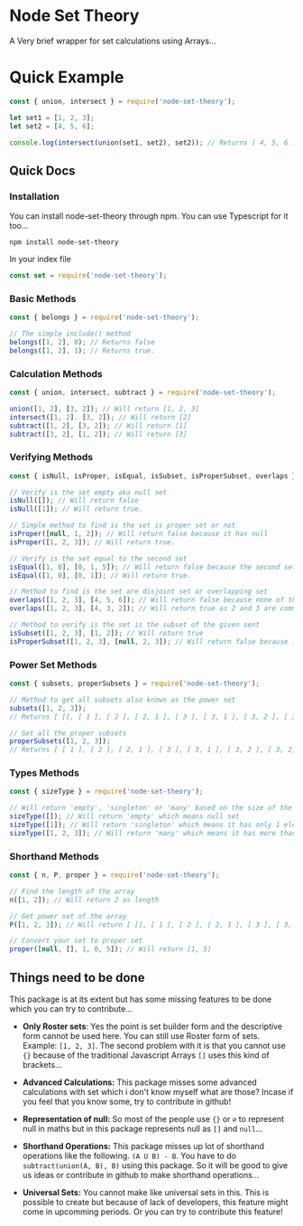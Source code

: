 # Node Set Theory

A Very brief wrapper for set calculations using Arrays...

# Quick Example

```js
const { union, intersect } = require('node-set-theory');

let set1 = [1, 2, 3];
let set2 = [4, 5, 6];

console.log(intersect(union(set1, set2), set2)); // Returns [ 4, 5, 6 ]
```

## Quick Docs

### Installation

You can install node-set-theory through npm. You can use Typescript for it too...

```
npm install node-set-theory
```

In your index file

```js
const set = require('node-set-theory');
```

### Basic Methods

```js
const { belongs } = require('node-set-theory');

// The simple include() method
belongs([1, 2], 0); // Returns false
belongs([1, 2], 1); // Returns true.

```

### Calculation Methods

```js
const { union, intersect, subtract } = require('node-set-theory');

union([1, 2], [3, 2]); // Will return [1, 2, 3]
intersect([1, 2]. [3, 2]); // Will return [2]
subtract([1, 2], [3, 2]); // Will return [1]
subtract([3, 2], [1, 2]); // Will return [3]
```

### Verifying Methods

```js
const { isNull, isProper, isEqual, isSubset, isProperSubset, overlaps } = require('node-set-theory');

// Verify is the set empty aka null set
isNull([]); // Will return false
isNull([1]); // Will return true.

// Simple method to find is the set is proper set or not
isProper([null, 1, 2]); // Will return false because it has null
isProper([1, 2, 3]); // Will return true. 

// Verify is the set equal to the second set
isEqual([1, 0], [0, 1, 5]); // Will return false because the second set has extra element 5
isEqual([1, 0], [0, 1]); // Will return true.

// Method to find is the set are disjoint set or overlapping set
overlaps([1, 2, 3], [4, 5, 6]); // Will return false because none of the elements same between the sets
overlaps([1, 2, 3], [4, 3, 2]); // Will return true as 2 and 3 are common between those 2 sets

// Method to verify is the set is the subset of the given sent
isSubset([1, 2, 3], [1, 2]); // Will return true
isProperSubset([1, 2, 3], [null, 2, 3]); // Will return false because it verifies the proper subset...
```

### Power Set Methods

```js
const { subsets, properSubsets } = require('node-set-theory');

// Method to get all subsets also known as the power set
subsets([1, 2, 3]);
// Returns [ [], [ 1 ], [ 2 ], [ 2, 1 ], [ 3 ], [ 3, 1 ], [ 3, 2 ], [ 3, 2, 1 ] ]

// Get all the proper subsets
properSubsets([1, 2, 3]);
// Returns [ [ 1 ], [ 2 ], [ 2, 1 ], [ 3 ], [ 3, 1 ], [ 3, 2 ], [ 3, 2, 1 ] ]
```

### Types Methods

```js
const { sizeType } = require('node-set-theory');

// Will return 'empty', 'singleton' or 'many' based on the size of the set...
sizeType([]); // Will return 'empty' which means null set
sizeType([1]); // Will return 'singleton' which means it has only 1 element
sizeType([1, 2, 3]); // Will return 'many' which means it has more than 1 element
```

### Shorthand Methods

```js
const { n, P, proper } = require('node-set-theory');

// Find the length of the array
n([1, 2]); // Will return 2 as length

// Get power set of the array
P([1, 2, 3]); // Will return [ [], [ 1 ], [ 2 ], [ 2, 1 ], [ 3 ], [ 3, 1 ], [ 3, 2 ], [ 3, 2, 1 ] ]

// Convert your set to proper set
proper([null, [], 1, 0, 5]); // Will return [1, 5]
```

## Things need to be done

This package is at its extent but has some missing features to be done which you can try to contribute...

- **Only Roster sets**: Yes the point is set builder form and the descriptive form cannot be used here. You can still use Roster form of sets. Example: `[1, 2, 3]`. The second problem with it is that you cannot use `{}` because of the traditional Javascript Arrays `[]` uses this kind of brackets...

- **Advanced Calculations:** This package misses some advanced calculations with set which i don't know myself what are those? Incase if you feel that you know some, try to contribute in github!

- **Representation of null:** So most of the people use `{}` or `∅` to represent null in maths but in this package represents null as `[]` and `null`...

- **Shorthand Operations:** This package misses up lot of shorthand operations like the following. `(A U B) - B`. You have to do `subtract(union(A, B), B)` using this package. So it will be good to give us ideas or contribute in github to make shorthand operations...

- **Universal Sets:** You cannot make like universal sets in this. This is possible to create but because of lack of developers, this feature might come in upcomming periods. Or you can try to contribute this feature!
